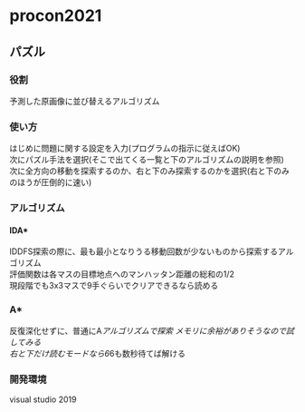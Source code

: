 # procon2021

## パズル
### 役割
予測した原画像に並び替えるアルゴリズム

### 使い方
はじめに問題に関する設定を入力(プログラムの指示に従えばOK)  
次にパズル手法を選択(そこで出てくる一覧と下のアルゴリズムの説明を参照)  
次に全方向の移動を探索するのか、右と下のみ探索するのかを選択(右と下のみのほうが圧倒的に速い)  

### アルゴリズム
#### IDA*
IDDFS探索の際に、最も最小となりうる移動回数が少ないものから探索するアルゴリズム  
評価関数は各マスの目標地点へのマンハッタン距離の総和の1/2  
現段階でも3x3マスで9手ぐらいでクリアできるなら読める    

### A*
反復深化せずに、普通にA*アルゴリズムで探索
メモリに余裕がありそうなので試してみる  
右と下だけ読むモードなら6*6も数秒待てば解ける  

### 開発環境
visual studio 2019

